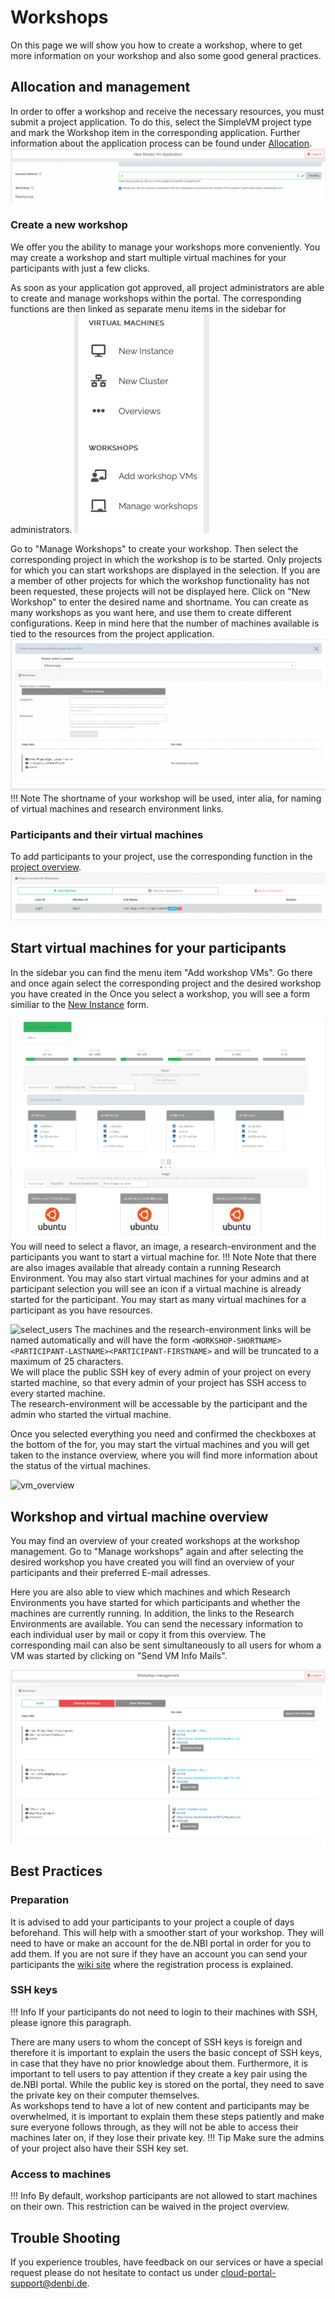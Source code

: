 # Workshops

On this page we will show you how to create a workshop, where to get more information on your workshop and 
also some good general practices.

## Allocation and management

In order to offer a workshop and receive the necessary resources, you must submit a project application. To do this, select the SimpleVM project type and mark the Workshop item in the corresponding application. Further information about the application process can be found under [Allocation](../portal/allocation.md). 
![allocation_workshop](./img/workshop/checkbox.png)

### Create a new workshop
We offer you the ability to manage your workshops more conveniently. You may create a workshop and start multiple virtual 
machines for your participants with just a few clicks. 

As soon as your application got approved, all project administrators are able to create and manage workshops within the portal. The corresponding functions are then linked as separate menu items in the sidebar for administrators. 
![new_workshop_sidebar](./img/workshop/new_workshop_sidebar.png)

Go to "Manage Workshops" to create your workshop.
Then select the corresponding project in which the workshop is to be started. Only projects for which you can start workshops are displayed in the selection. If you are a member of other projects for which the workshop functionality has not been requested, these projects will not be displayed here.
Click on "New Workshop" to enter the desired name and shortname.
You can create as many workshops as you want here, and use them to create different configurations.
Keep in mind here that the number of machines available is tied to the resources from the project application.
![create_or_select_workshop](./img/workshop/workshop_select.png)
!!! Note
    The shortname of your workshop will be used, inter alia, for naming of virtual machines and research environment links.

### Participants and their virtual machines

To add participants to your project, use the corresponding function in the [project overview](../portal/project_overview.md).
![add_members_ws](./img/workshop/workshop_add_members.png)

## Start virtual machines for your participants

In the sidebar you can find the menu item "Add workshop VMs". Go there and once again select the corresponding project and the desired workshop you have created in the 
Once you select a workshop, you will see a form similiar to the [New Instance](./new_instance.md) form.  

![new_instance_workshop](./img/workshop/workshop_new_vms.png)
You will need to select a flavor, an image, a research-environment and the participants you want to start a virtual machine for. 
!!! Note
    Note that there are also images available that already contain a running Research Environment.
You may also start virtual machines for your admins and at participant selection you will see an icon if a virtual machine is already started for the participant. You may start as many virtual machines for a participant as you have resources.
 
![select_users](./img/workshop/workshop_select_user.png)
The machines and the research-environment links will be named automatically and will have the form 
`<WORKSHOP-SHORTNAME><PARTICIPANT-LASTNAME><PARTICIPANT-FIRSTNAME>` and will be truncated to a maximum of 25 characters.  
We will place the public SSH key of every admin of your project on every started machine, so that every admin of your project has 
SSH access to every started machine.  
The research-environment will be accessable by the participant and the admin who started the virtual machine.  

Once you selected everything you need and confirmed the checkboxes at the bottom of the for, you may start the virtual machines and you will get taken to the instance overview, where you will find more information about the status of the virtual machines.

![vm_overview](./img/workshop/workshop_vm_ready.png)
## Workshop and virtual machine overview
You may find an overview of your created workshops at the workshop management. Go to "Manage workshops" again and after selecting the desired workshop you have created you will find an overview of your participants and their preferred E-mail adresses. 

Here you are also able to view which machines and which Research Environments you have started for which participants and whether the machines are currently running. In addition, the links to the Research Environments are available. You can send the necessary information to each individual user by mail or copy it from this overview. The corresponding mail can also be sent simultaneously to all users for whom a VM was started by clicking on "Send VM Info Mails". 

![workshop_overview](./img/workshop/workshop_project_overview.png)

## Best Practices

### Preparation
It is advised to add your participants to your project a couple of days beforehand. This will help with a smoother 
start of your workshop. They will need to have or make an account for the de.NBI portal in order for you to add them. 
If you are not sure if they have an account you can send your participants the [wiki site](../registration.md) where 
the registration process is explained. 

### SSH keys
!!! Info
    If your participants do not need to login to their machines with SSH, please ignore this paragraph.

There are many users to whom the concept of SSH keys is foreign and therefore it is important to explain 
the users the basic concept of SSH keys, in case that they have no prior knowledge about them.
Furthermore, it is important to tell users to pay attention if they create a key pair using the de.NBI portal. While 
the public key is stored on the portal, they need to save the private key on their computer themselves.  
As workshops tend to have a lot of new content and participants may be overwhelmed, it is important to 
explain them these steps patiently and make sure everyone follows through, as they will not be able to access their 
machines later on, if they lose their private key.
!!! Tip
    Make sure the admins of your project also have their SSH key set.


### Access to machines

!!! Info
    By default, workshop participants are not allowed to start machines on their own. This restriction can be waived in the project overview.
    

## Trouble Shooting
If you experience troubles, have feedback on our services or have a special request please do not hesitate to contact 
us under cloud-portal-support@denbi.de.
